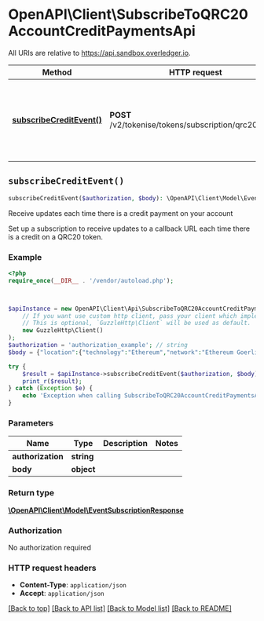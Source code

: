 # OpenAPI\Client\SubscribeToQRC20AccountCreditPaymentsApi

All URIs are relative to https://api.sandbox.overledger.io.

Method | HTTP request | Description
------------- | ------------- | -------------
[**subscribeCreditEvent()**](SubscribeToQRC20AccountCreditPaymentsApi.md#subscribeCreditEvent) | **POST** /v2/tokenise/tokens/subscription/qrc20/credit | Receive updates each time there is a credit payment on your account


## `subscribeCreditEvent()`

```php
subscribeCreditEvent($authorization, $body): \OpenAPI\Client\Model\EventSubscriptionResponse
```

Receive updates each time there is a credit payment on your account

Set up a subscription to receive updates to a callback URL each time there is a credit on a QRC20 token.

### Example

```php
<?php
require_once(__DIR__ . '/vendor/autoload.php');



$apiInstance = new OpenAPI\Client\Api\SubscribeToQRC20AccountCreditPaymentsApi(
    // If you want use custom http client, pass your client which implements `GuzzleHttp\ClientInterface`.
    // This is optional, `GuzzleHttp\Client` will be used as default.
    new GuzzleHttp\Client()
);
$authorization = 'authorization_example'; // string
$body = {"location":{"technology":"Ethereum","network":"Ethereum Goerli Testnet"},"callbackUrl":"https://eo2vmypzncjgeoi.m.pipedream.net","type":"Create Credit","requestDetails":{"tokenUnit":"QNTNS"}}; // object

try {
    $result = $apiInstance->subscribeCreditEvent($authorization, $body);
    print_r($result);
} catch (Exception $e) {
    echo 'Exception when calling SubscribeToQRC20AccountCreditPaymentsApi->subscribeCreditEvent: ', $e->getMessage(), PHP_EOL;
}
```

### Parameters

Name | Type | Description  | Notes
------------- | ------------- | ------------- | -------------
 **authorization** | **string**|  |
 **body** | **object**|  |

### Return type

[**\OpenAPI\Client\Model\EventSubscriptionResponse**](../Model/EventSubscriptionResponse.md)

### Authorization

No authorization required

### HTTP request headers

- **Content-Type**: `application/json`
- **Accept**: `application/json`

[[Back to top]](#) [[Back to API list]](../../README.md#endpoints)
[[Back to Model list]](../../README.md#models)
[[Back to README]](../../README.md)
